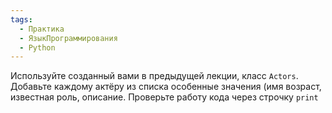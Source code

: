 ```yaml
---
tags:
  - Практика
  - ЯзыкПрограммирования
  - Python
---
```

Используйте созданный вами в предыдущей лекции, класс `Actors`. Добавьте каждому актёру из списка особенные значения (имя возраст, известная роль, описание. Проверьте работу кода через строчку `print`